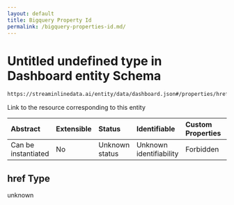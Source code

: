 ```yaml
---
layout: default
title: Bigquery Property Id
permalink: /bigquery-properties-id.md/
---
```

# Untitled undefined type in Dashboard entity Schema

```txt
https://streaminlinedata.ai/entity/data/dashboard.json#/properties/href
```

Link to the resource corresponding to this entity

| Abstract            | Extensible | Status         | Identifiable            | Custom Properties | Additional Properties | Access Restrictions | Defined In                                                           |
| :------------------ | :--------- | :------------- | :---------------------- | :---------------- | :-------------------- | :------------------ | :------------------------------------------------------------------- |
| Can be instantiated | No         | Unknown status | Unknown identifiability | Forbidden         | Allowed               | none                | [dashboard.json*](dashboard.md "open original schema") |

## href Type

unknown
